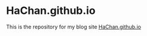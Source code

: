 # HaChan.github.io
This is the repository for my blog site [HaChan.github.io](http://hachan.github.io/)
